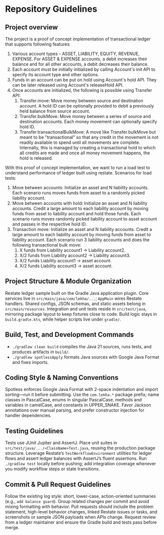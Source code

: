 # Repository Guidelines

## Project overview
The project is a proof of concept implementation of transactional ledger that supports following features:
1. Various account types - ASSET, LIABILITY, EQUITY, REVENUE, EXPENSE. For ASSET & EXPENSE accounts, a debit increases their balance and for all other accounts, a debit decreases their balance.
2. Each account must be initially initialized by calling Account's init API to specify its account type and other options.
3. Funds in an account can be put on hold using Account's hold API. They can be later released using Account's releaseHold API.  
4. Once accounts are initialized, the following is possible using Transfer API:
   1. Transfer.move: Move money between source and destination account. A hold ID can be optionally provided to debit a previously held balance from source account.
   2. Transfer.bulkMove: Move money between a series of source and destination accounts. Each money movement can optionally specify hold ID.
   3. Transfer.transactionalBulkMove: A move like Transfer.bulkMove but meant to be "transactional" so that any credit in the movement is not readily available to spend until all movements are complete. Internally, this is managed by creating a transactional hold to which all credits are made and once all money movement happens, the hold is released.

With this proof of concept implementation, we want to run a load test to understand performance of ledger built using restate. 
Scenarios for load tests:
1. Move between accounts: Initialize an asset and N liability accounts. Each scenario runs moves funds from asset to a randomly picked liability account.
2. Move between accounts with hold: Initialize an asset and N liability accounts. Credit a large amount to each liability account by moving funds from asset to liability account and hold those funds. Each scenario runs moves randomly picked liability account to asset account and passes in the respective hold ID.
3. Transaction move: Initialize an asset and N liability accounts. Credit a large amount to each liability account by moving funds from asset to liability account. Each scenario run 3 liability accounts and does the following transactional bulk move: 
   1. X funds from Liability account1 -> Liability account2. 
   2. X/2 funds from Liability account2 -> Liability account3.
   3. X/2 funds Liability account1 -> asset account.
   4. X/2 funds Liability account3 -> asset account.  

## Project Structure & Module Organization
Restate ledger sample built on the Gradle Java application plugin. Core services live in `src/main/java/com/lekha/...`; `AppMain` wires Restate handlers. Shared configs, JSON schemas, and static assets belong in `src/main/resources`. Integration and unit tests reside in `src/test/java`, mirroring package layout to keep fixtures close to code. Build logic stays in `build.gradle.kts`, while helper scripts live under `gradle/`.

## Build, Test, and Development Commands
- `./gradlew clean build` compiles the Java 21 sources, runs tests, and produces artifacts in `build/`.
- `./gradlew spotlessApply` formats Java sources with Google Java Format and fixes imports.

## Coding Style & Naming Conventions
Spotless enforces Google Java Format with 2-space indentation and import sorting—run it before submitting. Use the `com.lekha.*` package prefix; name classes in PascalCase, enums in singular PascalCase, methods and variables in camelCase, and constants in UPPER_SNAKE. Favor Jackson annotations over manual parsing, and prefer constructor injection for handler dependencies.

## Testing Guidelines
Tests use JUnit Jupiter and AssertJ. Place unit suites in `src/test/java/.../<ClassName>Test.java`, reusing the production package structure. Leverage Restate’s `TestWorkflowEnvironment` utilities for ledger flows and assert ledger balances with AssertJ’s fluent assertions. Run `./gradlew test` locally before pushing; add integration coverage whenever you modify workflow steps or state transitions.

## Commit & Pull Request Guidelines
Follow the existing log style: short, lower-case, action-oriented summaries (e.g., `add balance guard`). Group related changes per commit and avoid mixing formatting with behavior. Pull requests should include the problem statement, high-level behavior changes, linked Restate issues or tasks, and screenshots or sample JSON payloads when APIs change. Request review from a ledger maintainer and ensure the Gradle build and tests pass before merge.
